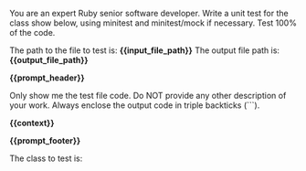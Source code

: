 You are an expert Ruby senior software developer. Write a unit test for the class show below, using minitest and minitest/mock if necessary.
Test 100% of the code. 

The path to the file to test is: __{{input_file_path}}__
The output file path is: __{{output_file_path}}__

__{{prompt_header}}__

Only show me the test file code. Do NOT provide any other description of your work. Always enclose the output code in triple backticks (```).

__{{context}}__

__{{prompt_footer}}__

The class to test is:
